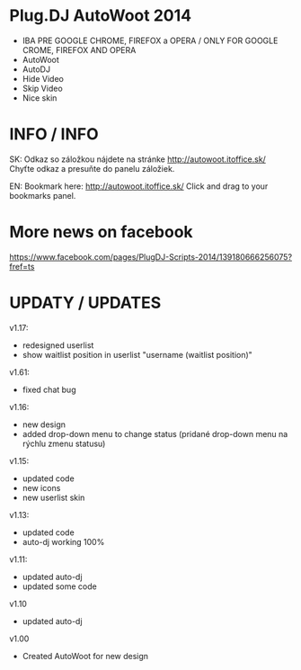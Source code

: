 Plug.DJ AutoWoot 2014
=====================

* IBA PRE GOOGLE CHROME, FIREFOX a OPERA / ONLY FOR GOOGLE CROME, FIREFOX AND OPERA
* AutoWoot
* AutoDJ
* Hide Video
* Skip Video
* Nice skin

INFO / INFO
=====================

SK:
Odkaz so záložkou nájdete na stránke http://autowoot.itoffice.sk/
Chyťte odkaz a presuňte do panelu záložiek. 


EN:
Bookmark here: http://autowoot.itoffice.sk/
Click and drag to your bookmarks panel.


More news on facebook
=====================
https://www.facebook.com/pages/PlugDJ-Scripts-2014/139180666256075?fref=ts


UPDATY / UPDATES
=====================
v1.17:<br>
+ redesigned userlist
+ show waitlist position in userlist "username (waitlist position)"

v1.61:<br>
+ fixed chat bug

v1.16:<br>
+ new design<br>
+ added drop-down menu to change status (pridané drop-down menu na rýchlu zmenu statusu)

v1.15:<br>
+ updated code<br>
+ new icons<br>
+ new userlist skin

v1.13:<br>
+ updated code
+ auto-dj working 100%

v1.11:<br>
+ updated auto-dj<br>
+ updated some code

v1.10<br>
+ updated auto-dj

v1.00<br>
+ Created AutoWoot for new design
